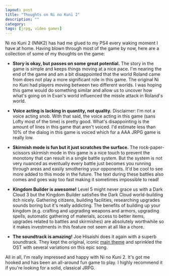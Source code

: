 ```yaml
---
layout: post
title: "Thoughts on Ni no Kuni 2"
description: ""
category: 
tags: [jrpg, video games]
---
```


Ni no Kuni 2 (NNK2) has had me glued to my PS4 every waking moment I have at home. Having blown through most of the game by now, here are a collection of some of my thoughts on the game:

* **Story is okay, but passes on some great potential.** The story in the game is simple and keeps things moving at a nice pace. I'm nearing the end of the game and am a bit disappointed that the world Roland came from does not play a more significant role in this game. The original Ni no Kuni had players moving between two different worlds. I was hoping this game would do something similar and allow us to uncover how what's going on in Evan's world influenced the missle attack in Roland's world.

* **Voice acting is lacking in quantity, not quality.** Disclaimer: I'm not a voice acting snob. With that said, the voice acting in this game (sans Lofty most of the time) is pretty good. What's disappointing is the amount of lines in this game that aren't voiced. I'd estimate less than 10% of the dialog in this game is voiced which for a AAA JRPG game is really low.

* **Skirmish mode is fun but it just scratches the surface.** The rock-paper-scissors skirmish mode in this game is a nice touch to prevent the monotony that can result in a single battle system. But the system is not very nuanced as eventually every battle just becomes you running through areas and easily smothering your opponents. It'd be cool to see more added to this mode in the future. The text during these battles also comes and goes way too fast making it sometimes impossible to read!

* **Kingdom Builder is awesome!** Level 5 might never grace us with a Dark Cloud 3 but the Kingdom Builder satisfies the Dark Cloud world-building itch nicely. Gathering citizens, building facilities, researching upgrades sounds boring but it's really addicting. The benefits of building up your kingdom (e.g. crafting and upgrading weapons and armors, upgrading spells, automatic gathering of materials, access to better items, upgrades related to battles and skirmishes) are absolutely worthwhile so it makes investments in this feature not seem at all like a chore.

* **The soundtrack is amazing!** Joe Hisaishi does it again with a superb soundtrack. They kept the original, iconic [main theme][1] and sprinkled the OST with several variations on this epic song.

All in all, I'm really impressed and happy with Ni no Kuni 2. It's got me hooked and has been an all-around fun game to play. I highly recommend it if you're looking for a solid, classical JRPG.

[1]: https://www.youtube.com/watch?v=G2n-ezsnHoM
